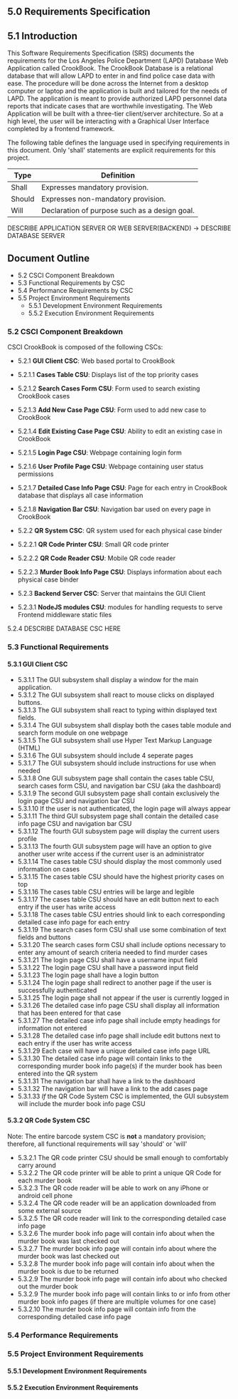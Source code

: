 ## 5.0	Requirements Specification

## 5.1	Introduction
This Software Requirements Specification (SRS) documents the requirements for the Los Angeles Police Department (LAPD) Database Web Application called
CrookBook. The CrookBook Database is a relational database that will allow LAPD
to enter in and find police case data with ease. The procedure will be done across the Internet from a desktop computer or laptop and the application is built and tailored for the needs of LAPD. The application is meant to provide authorized LAPD personnel data reports that indicate cases that are worthwhile investigating. The Web Application will be built with a three-tier client/server architecture. So at a high level, the user will be interacting with a Graphical User Interface completed by a frontend framework.

The following table defines the language used in specifying requirements in this document. Only 'shall' statements are explicit requirements for this project.

| Type   | Definition                                    |
|--------|-----------------------------------------------|
| Shall  | Expresses mandatory provision.                |
| Should | Expresses non-mandatory provision.            |
| Will   | Declaration of purpose such as a design goal. |

DESCRIBE APPLICATION SERVER OR WEB SERVER(BACKEND) -> DESCRIBE DATABASE SERVER

## Document Outline
- 5.2	CSCI Component Breakdown
- 5.3	Functional Requirements by CSC
- 5.4	Performance Requirements by CSC
- 5.5	Project Environment Requirements
	- 5.5.1	Development Environment Requirements
	- 5.5.2	Execution Environment Requirements

### 5.2 	CSCI Component Breakdown
CSCI CrookBook is composed of the following CSCs:

- 5.2.1		**GUI Client CSC**:  Web based portal to CrookBook
- 5.2.1.1	**Cases Table CSU**: Displays list of the top priority cases
- 5.2.1.2	**Search Cases Form CSU**: Form used to search existing CrookBook cases
- 5.2.1.3	**Add New Case Page CSU**: Form used to add new case to CrookBook
- 5.2.1.4 **Edit Existing Case Page CSU**: Ability to edit an existing case in CrookBook
- 5.2.1.5	**Login Page CSU**: Webpage containing login form
- 5.2.1.6 **User Profile Page CSU**: Webpage containing user status permissions
- 5.2.1.7	**Detailed Case Info Page CSU**: Page for each entry in CrookBook database that displays all case information
- 5.2.1.8	**Navigation Bar CSU**: Navigation bar used on every page in CrookBook

- 5.2.2		**QR System CSC**: QR system used for each physical case binder
- 5.2.2.1	**QR Code Printer CSU**: Small QR code printer
- 5.2.2.2	**QR Code Reader CSU**: Mobile QR code reader
- 5.2.2.3	**Murder Book Info Page CSU**: Displays information about each physical case binder

- 5.2.3		**Backend Server CSC**: Server that maintains the GUI Client
- 5.2.3.1 **NodeJS modules CSU**: modules for handling requests to serve Frontend middleware static files

5.2.4		DESCRIBE DATABASE CSC HERE
### 5.3	Functional Requirements
#### 5.3.1	GUI Client CSC
- 5.3.1.1 The GUI subsystem shall display a window for the main application.
- 5.3.1.2 The GUI subsystem shall react to mouse clicks on displayed buttons.
- 5.3.1.3 The GUI subsystem shall react to typing within displayed text fields.
- 5.3.1.4 The GUI subsystem shall display both the cases table module and search form module on one webpage
- 5.3.1.5 The GUI subsystem shall use Hyper Text Markup Language (HTML)
- 5.3.1.6 The GUI subsystem should include 4 seperate pages
- 5.3.1.7 The GUI subsystem should include instructions for use when needed
- 5.3.1.8 One GUI subsystem page shall contain the cases table CSU, search cases form CSU, and navigation bar CSU (aka the dashboard)
- 5.3.1.9 The second GUI subsystem page shall contain exclusively the login page CSU and navigation bar CSU
- 5.3.1.10 If the user is not authenticated, the login page will always appear
- 5.3.1.11 The third GUI subsystem page shall contain the detailed case info page CSU and navigation bar CSU
- 5.3.1.12 The fourth GUI subsystem page will display the current users profile
- 5.3.1.13 The fourth GUI subsystem page will have an option to give another user write access if the current user is an administrator
- 5.3.1.14 The cases table CSU should display the most commonly used information on cases
- 5.3.1.15 The cases table CSU should have the highest priority cases on top
- 5.3.1.16 The cases table CSU entries will be large and legible
- 5.3.1.17 The cases table CSU should have an edit button next to each entry if the user has write access
- 5.3.1.18 The cases table CSU entries should link to each corresponding detailed case info page for each entry
- 5.3.1.19 The search cases form CSU shall use some combination of text fields and buttons
- 5.3.1.20 The search cases form CSU shall include options necessary to enter any amount of search criteria needed to find murder cases
- 5.3.1.21 The login page CSU shall have a username input field
- 5.3.1.22 The login page CSU shall have a password input field
- 5.3.1.23 The login page shall have a login button
- 5.3.1.24 The login page shall redirect to another page if the user is successfully authenticated
- 5.3.1.25 The login page shall not appear if the user is currently logged in
- 5.3.1.26 The detailed case info page CSU shall display all information that has been entered for that case
- 5.3.1.27 The detailed case info page shall include empty headings for information not entered
- 5.3.1.28 The detailed case info page shall include edit buttons next to each entry if the user has write access
- 5.3.1.29 Each case will have a unique detailed case info page URL
- 5.3.1.30 The detailed case info page will contain links to the corresponding murder book info page(s) if the murder book has been entered into the QR system
- 5.3.1.31 The navigation bar shall have a link to the dashboard
- 5.3.1.32 The navigation bar will have a link to the add cases page
- 5.3.1.33 *If* the QR Code System CSC is implemented, the GUI subsystem will include the murder book info page CSU

#### 5.3.2	QR Code System CSC
Note: The entire barcode system CSC is **not** a mandatory provision; therefore, all functional requirements will say 'should' or 'will'

- 5.3.2.1 The QR code printer CSU should be small enough to comfortably carry around
- 5.3.2.2 The QR code printer will be able to print a unique QR Code for each murder book
- 5.3.2.3 The QR code reader will be able to work on any iPhone or android cell phone
- 5.3.2.4 The QR code reader will be an application downloaded from some external source
- 5.3.2.5 The QR code reader will link to the corresponding detailed case info page
- 5.3.2.6 The murder book info page will contain info about when the murder book was last checked out
- 5.3.2.7 The murder book info page will contain info about where the murder book was last checked out
- 5.3.2.8 The murder book info page will contain info about when the murder book is due to be returned
- 5.3.2.9 The murder book info page will contain info about who checked out the murder book
- 5.3.2.9 The murder book info page will contain links to or info from other murder book info pages (if there are multiple volumes for one case)
- 5.3.2.10 The murder book info page will contain info from the corresponding detailed case info page

### 5.4	Performance Requirements

### 5.5	Project Environment Requirements

#### 5.5.1	Development Environment Requirements

#### 5.5.2	Execution Environment Requirements
